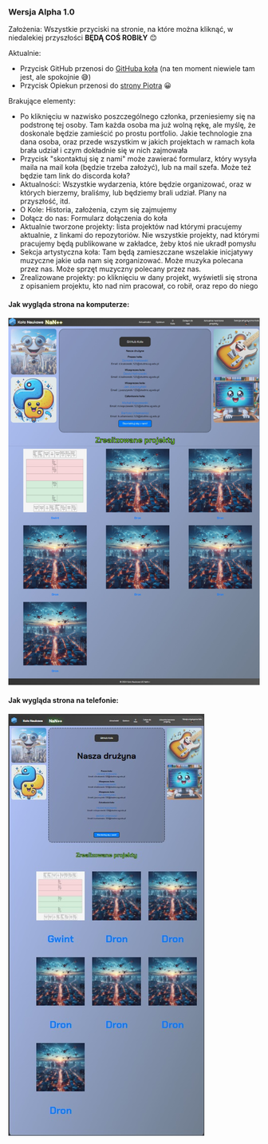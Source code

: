 ### Wersja Alpha 1.0

Założenia:
Wszystkie przyciski na stronie, na które można kliknąć, w niedalekiej przyszłości **BĘDĄ COŚ ROBIŁY** 😊

Aktualnie:
- Przycisk GitHub przenosi do [GitHuba koła](https://github.com/UGNaNpp) (na ten moment niewiele tam jest, ale spokojnie 😅)
- Przycisk Opiekun przenosi do [strony Piotra](https://inf.ug.edu.pl/~piotao/) 😀

Brakujące elementy:
- Po kliknięciu w nazwisko poszczególnego członka, przeniesiemy się na podstronę tej osoby. Tam każda osoba ma już wolną rękę, ale myślę, że doskonale będzie zamieścić po prostu portfolio. Jakie technologie zna dana osoba, oraz przede wszystkim w jakich projektach w ramach koła brała udział i czym dokładnie się w nich zajmowała
- Przycisk "skontaktuj się z nami" może zawierać formularz, który wysyła maila na mail koła (będzie trzeba założyć), lub na mail szefa. Może też będzie tam link do discorda koła?
- Aktualności: Wszystkie wydarzenia, które będzie organizować, oraz w których bierzemy, braliśmy, lub będziemy brali udział. Plany na przyszłość, itd.
- O Kole: Historia, założenia, czym się zajmujemy
- Dołącz do nas: Formularz dołączenia do koła
- Aktualnie tworzone projekty: lista projektów nad którymi pracujemy aktualnie, z linkami do repozytoriów. Nie wszystkie projekty, nad którymi pracujemy będą publikowane w zakładce, żeby ktoś nie ukradł pomysłu 
- Sekcja artystyczna koła: Tam będą zamieszczane wszelakie inicjatywy muzyczne jakie uda nam się zorganizować. Może muzyka polecana przez nas. Może sprzęt muzyczny polecany przez nas.
- Zrealizowane projekty: po kliknięciu w dany projekt, wyświetli się strona z opisaniem projektu, kto nad nim pracował, co robił, oraz repo do niego

#### Jak wygląda strona na komputerze:
![Strona](ss_strony.jpeg)

#### Jak wygląda strona na telefonie:
![Strona](ss_mobilny_strony.jpg)


